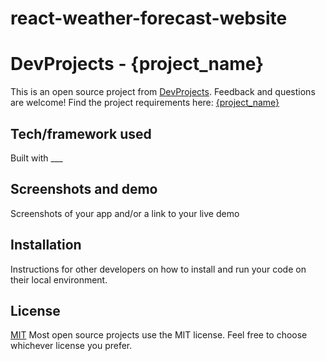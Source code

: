 # react-weather-forecast-website
# DevProjects - {project_name}

This is an open source project from [DevProjects](http://www.codementor.io/projects). Feedback and questions are welcome!
Find the project requirements here: [{project_name}](url)

## Tech/framework used
Built with ___ 

## Screenshots and demo
Screenshots of your app and/or a link to your live demo

## Installation
Instructions for other developers on how to install and run your code on their local environment.

## License
[MIT](https://choosealicense.com/licenses/mit/)
Most open source projects use the MIT license. Feel free to choose whichever license you prefer.
